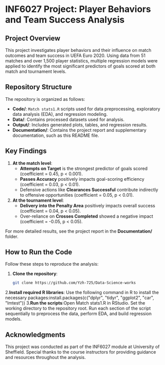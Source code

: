 # **INF6027 Project: Player Behaviors and Team Success Analysis**

## **Project Overview**
This project investigates player behaviors and their influence on match outcomes and team success in UEFA Euro 2020. Using data from 51 matches and over 1,500 player statistics, multiple regression models were applied to identify the most significant predictors of goals scored at both match and tournament levels.

## **Repository Structure**
The repository is organized as follows:
- **Code/**: `Match stats1.R` scripts used for data preprocessing, exploratory data analysis (EDA), and regression modeling.
- **Data/**: Contains processed datasets used for analysis.
- **Output/**: Includes generated plots, tables, and regression results.
- **Documentation/**: Contains the project report and supplementary documentation, such as this README file.

## **Key Findings**
1. **At the match level**:
   - **Attempts on Target** is the strongest predictor of goals scored (coefficient = 0.45, p < 0.001).
   - **Passes Accuracy** positively impacts goal-scoring efficiency (coefficient = 0.03, p < 0.01).
   - Defensive actions like **Clearances Successful** contribute indirectly to offensive opportunities (coefficient = 0.05, p < 0.01).
2. **At the tournament level**:
   - **Delivery into the Penalty Area** positively impacts overall success (coefficient = 0.04, p < 0.05).
   - Over-reliance on **Crosses Completed** showed a negative impact (coefficient = -0.05, p < 0.05).

For more detailed results, see the project report in the **Documentation/** folder.

## **How to Run the Code**
Follow these steps to reproduce the analysis:
1. **Clone the repository**:
   ```bash
   git clone https://github.com/Yzh-725/Data-Science-works
2.**Install required R libraries**: 
  Use the following command in R to install the necessary packages:install.packages(c("dplyr", "tidyr", "ggplot2", "car", "lmtest"))
3.**Run the scripts**:Open Match stats1.R in RStudio.
  Set the working directory to the repository root.
  Run each section of the script sequentially to preprocess the data, perform EDA, and build regression models.
## **Acknowledgments**
This project was conducted as part of the INF6027 module at University of Sheffield. Special thanks to the course instructors for providing guidance and resources throughout the analysis.
